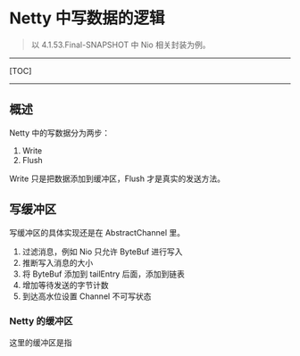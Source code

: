 # Netty 中写数据的逻辑

> 以 4.1.53.Final-SNAPSHOT 中 Nio 相关封装为例。



---

[TOC]

---

## 概述

Netty 中的写数据分为两步：

1. Write 
2. Flush



Write 只是把数据添加到缓冲区，Flush 才是真实的发送方法。





## 写缓冲区

写缓冲区的具体实现还是在 AbstractChannel 里。

1. 过滤消息，例如 Nio 只允许 ByteBuf 进行写入
2. 推断写入消息的大小
3. 将 ByteBuf 添加到 tailEntry 后面，添加到链表
4. 增加等待发送的字节计数
5. 到达高水位设置 Channel 不可写状态





### Netty 的缓冲区

这里的缓冲区是指



